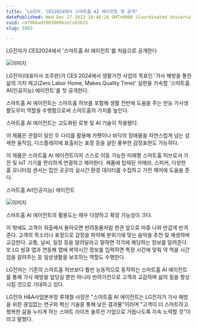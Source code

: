```yaml
---
title: "LG전자, CES2024에서 스마트홈 AI 에이전트 첫 공개"
datePublished: Wed Dec 27 2023 10:46:26 GMT+0000 (Coordinated Universal Time)
cuid: cm706kwdt001009kzelx03k25
slug: 5983

---
```



LG전자가 CES2024에서 '스마트홈 AI 에이전트'를 처음으로 공개한다

![이미지](https://cdn.hashnode.com/res/hashnode/image/upload/v1739260136187/c9d86004-531d-4de5-9e40-68694a4bfd2d.jpeg)

LG전자(대표이사 조주완)가 CES 2024에서 생활가전 사업의 목표인 '가사 해방을 통한 삶의 가치 제고(Zero Labor Home, Makes Quality Time)' 실현을 가속할 '스마트홈 AI(인공지능) 에이전트'를 첫 공개한다.

스마트홈 AI 에이전트는 스마트홈 허브를 포함해 생활 전반에 도움을 주는 만능 가사생활도우미 역할을 수행함으로써 스마트홈의 가치를 높인다.

스마트홈 AI 에이전트는 고도화된 로봇 및 AI 기술이 적용됐다.

이 제품은 관절이 달린 두 다리를 활용해 카펫이나 바닥의 장애물을 자연스럽게 넘는 섬세한 움직임, 디스플레이에 표출되는 표정 등을 살린 풍부한 감정표현도 가능하다.

이 제품은 스마트홈 AI 에이전트이자 스스로 이동 가능한 미래형 스마트홈 허브로서 가전 및 IoT 기기를 편리하게 연결하고 제어한다. 제품에 탑재된 카메라, 스피커, 다양한 홈 모니터링 센서는 집안 곳곳의 실시간 환경 데이터를 수집하고 가전 제어에 도움을 준다.

스마트홈 AI(인공지능) 에이전트

![이미지](https://cdn.hashnode.com/res/hashnode/image/upload/v1739260137902/279fa167-8e3e-4b5b-bffa-ccfd0172e052.jpeg)

스마트홈 AI 에이전트의 활용도는 매우 다양하고 확장 가능성이 크다.

이 밖에도 고객이 외출에서 돌아오면 반려동물처럼 현관 앞으로 마중 나와 반갑게 반겨준다. 고객의 목소리나 표정으로 감정을 파악해 분위기에 맞는 음악을 추천 및 재생하며 교감한다. 교통, 날씨, 일정 등을 알려달라고 말하면 각각에 해당하는 정보를 알려준다. 또 LG 씽큐 앱과 연동해 앱에 복약시간 정보를 입력하면 특정 시간에 맞춰 약 먹을 시간임을 알려주는 등 일상생활을 보조하는 역할도 수행한다.

LG전자는 기존의 스마트홈 허브보다 훨씬 능동적으로 동작하는 스마트홈 AI 에이전트를 통해 가사 해방을 앞당길 뿐만 아니라 반려가전으로 고객과 교감하며 삶의 질을 향상시킬 것으로 기대하고 있다.

LG전자 H&A사업본부장 류재철 사장은 "스마트홈 AI 에이전트는 LG전자가 가사 해방을 위한 끊임없는 연구와 혁신 기술을 통해 낳은 결과물"이라며 "고객이 더 스마트하고 행복한 삶을 누리게 하는 스마트 라이프 솔루션 기업으로 거듭나도록 지속 노력할 것"이라고 말했다.